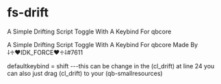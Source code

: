 # fs-drift
A Simple Drifting Script Toggle With A Keybind
For qbcore

A Simple Drifting Script Toggle With A Keybind For qbcore Made By ⸸♱♥IDK_FORCE♥♱⸸#7611

defaultkeybind = shift ---this can be change in the (cl_drift) at line 24
you can also just drag (cl_drift) to your (qb-smallresources)